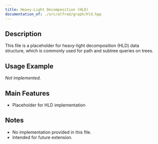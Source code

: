 ```yaml
---
title: Heavy-Light Decomposition (HLD)
documentation_of: ./src/alfred/graph/hld.hpp
---
```


## Description

This file is a placeholder for heavy-light decomposition (HLD) data structure, which is commonly used for path and subtree queries on trees.

## Usage Example

_Not implemented._

## Main Features
- Placeholder for HLD implementation

## Notes
- No implementation provided in this file.
- Intended for future extension.
